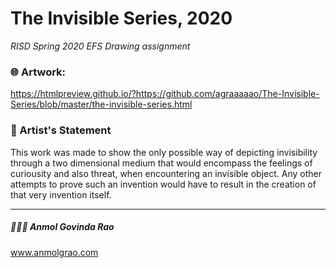 # The Invisible Series, 2020

*RISD Spring 2020 EFS Drawing assignment*

### 🌐 Artwork:
https://htmlpreview.github.io/?https://github.com/agraaaaao/The-Invisible-Series/blob/master/the-invisible-series.html

### 📄 Artist's Statement
This work was made to show the only possible way of depicting invisibility through a two dimensional medium that would encompass the feelings of curiousity and also threat, when encountering an invisible object. Any other attempts to prove such an invention would have to result in the creation of that very invention itself.

----

##### 👨🏾‍💻 Anmol Govinda Rao
www.anmolgrao.com

